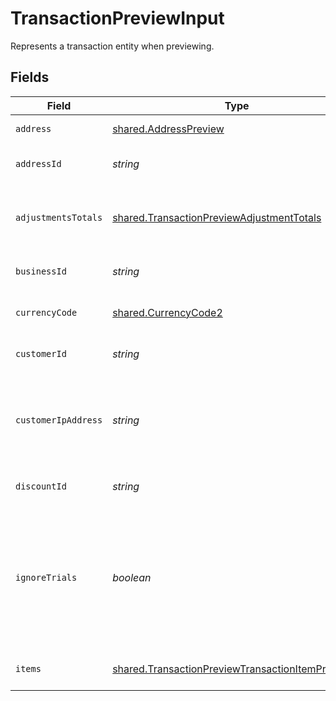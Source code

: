 # TransactionPreviewInput

Represents a transaction entity when previewing.


## Fields

| Field                                                                                                                                                                                                | Type                                                                                                                                                                                                 | Required                                                                                                                                                                                             | Description                                                                                                                                                                                          | Example                                                                                                                                                                                              |
| ---------------------------------------------------------------------------------------------------------------------------------------------------------------------------------------------------- | ---------------------------------------------------------------------------------------------------------------------------------------------------------------------------------------------------- | ---------------------------------------------------------------------------------------------------------------------------------------------------------------------------------------------------- | ---------------------------------------------------------------------------------------------------------------------------------------------------------------------------------------------------- | ---------------------------------------------------------------------------------------------------------------------------------------------------------------------------------------------------- |
| `address`                                                                                                                                                                                            | [shared.AddressPreview](../../../sdk/models/shared/addresspreview.md)                                                                                                                                | :heavy_minus_sign:                                                                                                                                                                                   | Represents an address entity.                                                                                                                                                                        |                                                                                                                                                                                                      |
| `addressId`                                                                                                                                                                                          | *string*                                                                                                                                                                                             | :heavy_minus_sign:                                                                                                                                                                                   | Unique Paddle ID for this address entity, prefixed with `add_`.                                                                                                                                      | add_01gm302t81w94gyjpjpqypkzkf                                                                                                                                                                       |
| `adjustmentsTotals`                                                                                                                                                                                  | [shared.TransactionPreviewAdjustmentTotals](../../../sdk/models/shared/transactionpreviewadjustmenttotals.md)                                                                                        | :heavy_minus_sign:                                                                                                                                                                                   | Breakdown of the total for adjustments for a transaction preview in a given currency.                                                                                                                |                                                                                                                                                                                                      |
| `businessId`                                                                                                                                                                                         | *string*                                                                                                                                                                                             | :heavy_minus_sign:                                                                                                                                                                                   | Unique Paddle ID for this business entity, prefixed with `biz_`.                                                                                                                                     | biz_01grrebrzaee2qj2fqqhmcyzaj                                                                                                                                                                       |
| `currencyCode`                                                                                                                                                                                       | [shared.CurrencyCode2](../../../sdk/models/shared/currencycode2.md)                                                                                                                                  | :heavy_minus_sign:                                                                                                                                                                                   | Supported three-letter ISO 4217 currency code.                                                                                                                                                       |                                                                                                                                                                                                      |
| `customerId`                                                                                                                                                                                         | *string*                                                                                                                                                                                             | :heavy_minus_sign:                                                                                                                                                                                   | Unique Paddle ID for this customer entity, prefixed with `ctm_`.                                                                                                                                     | ctm_01grnn4zta5a1mf02jjze7y2ys                                                                                                                                                                       |
| `customerIpAddress`                                                                                                                                                                                  | *string*                                                                                                                                                                                             | :heavy_minus_sign:                                                                                                                                                                                   | IP address for this transaction preview. Send one of `address_id`, `customer_ip_address`, or the `address` object when previewing.                                                                   |                                                                                                                                                                                                      |
| `discountId`                                                                                                                                                                                         | *string*                                                                                                                                                                                             | :heavy_minus_sign:                                                                                                                                                                                   | Unique Paddle ID for this discount, prefixed with `dsc_`.                                                                                                                                            | dsc_01gv5kpg05xp104ek2fmgjwttf                                                                                                                                                                       |
| `ignoreTrials`                                                                                                                                                                                       | *boolean*                                                                                                                                                                                            | :heavy_minus_sign:                                                                                                                                                                                   | Whether trials should be ignored for transaction preview calculations.<br/><br/>By default, recurring items with trials are considered to have a zero charge when previewing. Set to `true` to disable this. |                                                                                                                                                                                                      |
| `items`                                                                                                                                                                                              | [shared.TransactionPreviewTransactionItemPreview](../../../sdk/models/shared/transactionpreviewtransactionitempreview.md)[]                                                                          | :heavy_check_mark:                                                                                                                                                                                   | List of items to preview transaction calculations for.                                                                                                                                               |                                                                                                                                                                                                      |